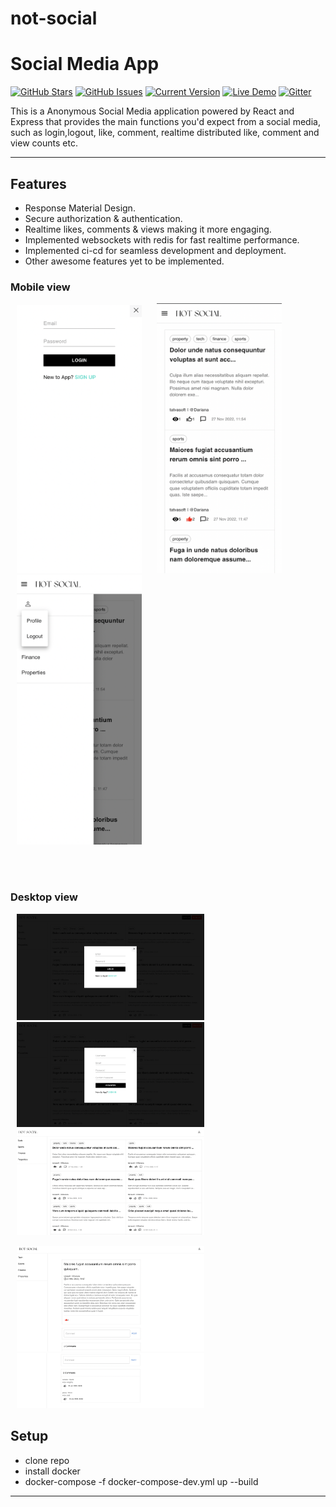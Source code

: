 # not-social
Social Media App
============
[![GitHub Stars](https://img.shields.io/github/stars/IgorAntun/node-chat.svg)](https://github.com/taraksuthar1999/not-social) [![GitHub Issues](https://img.shields.io/github/issues/IgorAntun/node-chat.svg)](https://github.com/taraksuthar1999/not-social/issues) [![Current Version](https://img.shields.io/badge/version-1.0.7-green.svg)](https://github.com/taraksuthar1999/not-social) [![Live Demo](https://img.shields.io/badge/demo-online-green.svg)]() [![Gitter](https://badges.gitter.im/Join%20Chat.svg)]()

This is a Anonymous Social Media application powered by React and Express that provides the main functions you'd expect from a social media, such as login,logout, like, comment, realtime distributed like, comment and view counts etc.

---

## Features
- Response Material Design.
- Secure authorization & authentication.
- Realtime likes, comments & views making it more engaging.
- Implemented websockets with redis for fast realtime performance.
- Implemented ci-cd for seamless development and deployment.
- Other awesome features yet to be implemented.


<h3>Mobile view</h3>
<p float="left">
  <img src="https://github.com/taraksuthar1999/not-social/blob/main/client/public/m-login.png?raw=true" width="200" style="margin:0px 10px"/>
  <img src="https://github.com/taraksuthar1999/not-social/blob/main/client/public/m-posts.png?raw=true" width="200" style="margin:0px 10px"/> 
  <img src="https://github.com/taraksuthar1999/not-social/blob/main/client/public/logout.png?raw=true" width="200" style="margin:0px 10px"/>
</p>
</br>
</br>

<h3>Desktop view</h3>
<p float="left">
  <img src="https://github.com/taraksuthar1999/not-social/blob/main/client/public/login.png?raw=true" width="300" style="margin:0px 10px"/>
  <img src="https://github.com/taraksuthar1999/not-social/blob/main/client/public/register.png?raw=true" width="300" style="margin:0px 10px"/> 
  <img src="https://github.com/taraksuthar1999/not-social/blob/main/client/public/posts.png?raw=true" width="300" style="margin:0px 10px"/>
</p>

<p float="left">
  <img src="https://github.com/taraksuthar1999/not-social/blob/main/client/public/post.png?raw=true" width="300" style="margin:0px 10px"/>
  <img src="https://github.com/taraksuthar1999/not-social/blob/main/client/public/comments.png?raw=true" width="300" style="margin:0px 10px"/> 
</p>

## Setup
<ul>
  <li>clone repo</li>
  <li>install docker</li>
  <li>docker-compose -f docker-compose-dev.yml up --build</li>
</ul>

---
